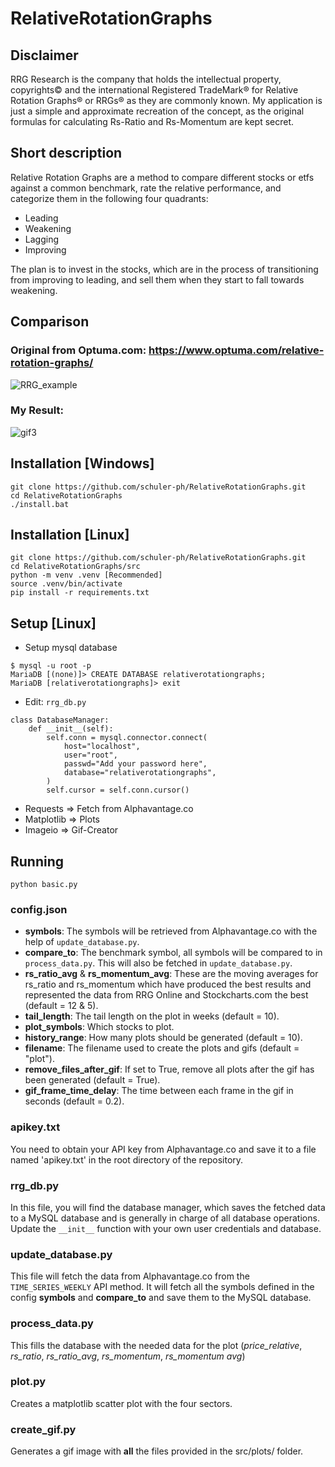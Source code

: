 # RelativeRotationGraphs
## Disclaimer
RRG Research is the company that holds the intellectual property, copyrights© and the international Registered TradeMark® for Relative Rotation Graphs® or RRGs® as they are commonly known. My application is just a simple and approximate recreation of the concept, as the original formulas for calculating Rs-Ratio and Rs-Momentum are kept secret.

## Short description
Relative Rotation Graphs are a method to compare different stocks or etfs against a common benchmark, rate the relative performance, and categorize them in the following four quadrants:

* Leading
* Weakening
* Lagging
* Improving

The plan is to invest in the stocks, which are in the process of transitioning from improving to leading, and sell them when they start to fall towards weakening.

## Comparison

### Original from Optuma.com: https://www.optuma.com/relative-rotation-graphs/
![RRG_example](https://cdn1.optuma.com/wp-content/uploads/Relative-Rotation-Graph-GIF.gif)

### My Result:
![gif3](https://user-images.githubusercontent.com/38164738/150478622-18b44a25-62e2-49b0-bb98-4b0f46d18975.gif)

## Installation [Windows]
```
git clone https://github.com/schuler-ph/RelativeRotationGraphs.git
cd RelativeRotationGraphs
./install.bat
```

## Installation [Linux]
```
git clone https://github.com/schuler-ph/RelativeRotationGraphs.git 
cd RelativeRotationGraphs/src
python -m venv .venv [Recommended]
source .venv/bin/activate
pip install -r requirements.txt
```
## Setup [Linux]

* Setup mysql database
```
$ mysql -u root -p
MariaDB [(none)]> CREATE DATABASE relativerotationgraphs; 
MariaDB [relativerotationgraphs]> exit
```

* Edit: `rrg_db.py`
```
class DatabaseManager:
    def __init__(self):
        self.conn = mysql.connector.connect(
            host="localhost",
            user="root",
            passwd="Add your password here",
            database="relativerotationgraphs",
        )
        self.cursor = self.conn.cursor()
```

* Requests => Fetch from Alphavantage.co
* Matplotlib => Plots
* Imageio => Gif-Creator

## Running
```
python basic.py
```
### config.json
* **symbols**: The symbols will be retrieved from Alphavantage.co with the help of `update_database.py`.
* **compare_to**: The benchmark symbol, all symbols will be compared to in `process_data.py`. This will also be fetched in `update_database.py`.
* **rs_ratio_avg** & **rs_momentum_avg**: These are the moving averages for rs_ratio and rs_momentum which have produced the best results and represented the data from RRG Online and Stockcharts.com the best (default = 12 & 5).
* **tail_length**: The tail length on the plot in weeks (default = 10).
* **plot_symbols**: Which stocks to plot.
* **history_range**: How many plots should be generated (default = 10).
* **filename**: The filename used to create the plots and gifs (default = "plot").
* **remove_files_after_gif**: If set to True, remove all plots after the gif has been generated (default = True).
* **gif_frame_time_delay**: The time between each frame in the gif in seconds (default = 0.2).

### apikey.txt
You need to obtain your API key from Alphavantage.co and save it to a file named 'apikey.txt' in the root directory of the repository.

### rrg_db.py
In this file, you will find the database manager, which saves the fetched data to a MySQL database and is generally in charge of all database operations. Update the `__init__` function with your own user credentials and database.

### update_database.py
This file will fetch the data from Alphavantage.co from the `TIME_SERIES_WEEKLY` API method. It will fetch all the symbols defined in the config **symbols** and **compare_to** and save them to the MySQL database.

### process_data.py
This fills the database with the needed data for the plot (*price_relative*, *rs_ratio*, *rs_ratio_avg*, *rs_momentum*, *rs_momentum avg*)

### plot.py
Creates a matplotlib scatter plot with the four sectors.

### create_gif.py
Generates a gif image with **all** the files provided in the src/plots/ folder.
